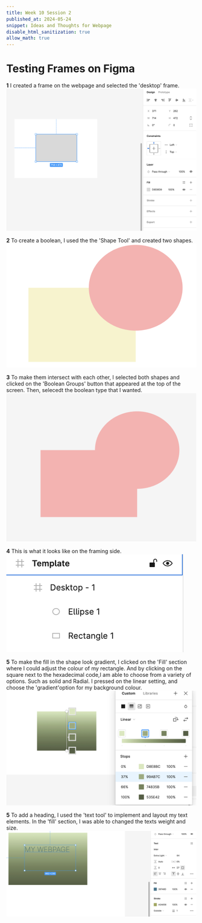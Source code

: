 ```yaml
---
title: Week 10 Session 2
published_at: 2024-05-24
snippet: Ideas and Thoughts for Webpage
disable_html_sanitization: true
allow_math: true
---
```


# Testing Frames on Figma 

**1**
I created a frame on the webpage and selected the 'desktop' frame. 
![description](/static/W10S2/original.png)


**2**
To create a boolean, I used the the 'Shape Tool' and created two shapes.
![description](/static/W10S2/testing.png)


**3**
To make them intersect with each other, I selected both shapes and clicked on the 'Boolean Groups' button that appeared at the top of the screen. Then, selecedt the boolean type that I wanted. 
![description](/static/W10S2/testfinal.png)

**4**
This is what it looks like on the framing side. 
![description](/static/W10S2/testing1.png)


**5**
To make the fill in the shape look gradient, I clicked on the 'Fill' section where I could adjust the colour of my rectangle. And by clicking on the square next to the hexadecimal code,I am able to choose from a variety of options. Such as solid and
Radial. I pressed on the linear setting, and choose the 'gradient'option for my background colour.
![description](/static/W10S2/colour.png)


**5**
To add a heading, I used the 'text tool' to implement and layout my text elements. In the 'fill' section, I was able to changed the texts weight and size.
![description](/static/W10S2/font.png)


